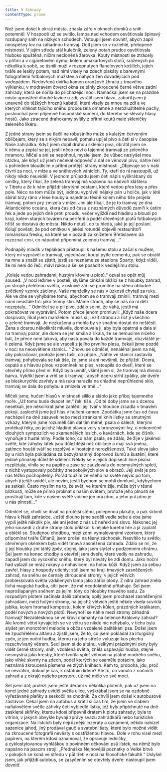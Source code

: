```yaml
---
title: 5 Zahrady
contentType: prose
---
```


Než jsem došel k okraji města, zhasla záře v oknech domků a sníh potemněl. V hospodě už se svítilo, lampa nad vchodem osvětlovala špinavý rozdupaný sníh na nízkých schodech. Vstoupil jsem dovnitř, abych zapil neúspěšný lov na záhadnou tramvaj. Octl jsem se v rozlehlé, přetopené místnosti. V jejím středu stál kulečník, zelený potah prudce osvětlovala hluboko spuštěná, ničím necloněná žárovka. Kouty místnosti se ztrácely v přítmí a v cigaretovém dýmu; kolem umakartových stolů, sražených po několika k sobě, se tísnili muži v rozepnutých flanelových košilích, jejich tváře se leskly potem, nad nimi visely na zdech plakáty s barevnými fotografiemi fotbalových mužstev a nahých žen dovádějících pod vodopádem. Nedovřená dvířka kamen oranžově žhnula z tmavého výklenku, v modravém čtverci okna se táhly zkroucené černé větve zadní zahrady, která se nořila do přicházející noci. Namačkal jsem se na prázdné místo uprostřed dlouhé lavice u zdi, zvrátil jsem hlavu, zabořil jsem ji unaveně do těžkých hroznů kabátů, které visely za mnou na zdi a ve kterých vlhkost tajícího sněhu probouzela omamné a nerozluštitelné pachy, poslouchal jsem příjemné hospodské šumění, do kterého se slévaly hlasy hostů. Jako ztracené drahokamy svítily z přítmí koutů malé skleničky zeleného likéru.

Z jedné strany jsem se tlačil na robustního muže s kulatým červeným obličejem, který se s nikým nebavil, pomalu upíjel pivo a četl si v časopise Naše zahrádka. Když jsem dopil druhou sklenici piva, obrátil jsem se k němu a zeptal se jej, jestli něco neví o tajemné tramvaji ze zeleného mramoru. Mlčel a ani se nepohnul, myslel jsem, že vůbec neslyšel mou otázku, ale když už jsem nečekal odpověď a dál se věnoval pivu, náhle řekl s pohledem bloudícím v přítmí protější strany místnosti: „Objevuje se v naší čtvrti za noci, v mlze a ve sněhových vánicích. Ty, kteří do ní nastoupili, už nikdy nikdo neuviděl. V jednom průjezdu jsem četl nápis vyškrábaný do omítky, který říkal, že zelená tramvaj má vozovnu na nádvoří kláštera v Tibetu a že k nám přijíždí skrytými cestami, které vedou přes lesy a přes pole. Něco na tom může být, jednou vyprávěl nějaký pán u holiče, jak v létě sbíral brzy ráno v lese houby a najednou těsně kolem něho tiše projela tramvaj, potom prý zmizela v mlze. Jiní ale říkají, že je to tramvaj ze dna Atlantického oceánu, která čas od času z neznámých důvodů zamíří k ústím řek a jede po jejich dně proti proudu, večer vyjíždí nad hladinu a bloudí po kraji, kolem starých továren na periferii a podél dřevěných plotů fotbalových hřišť se dostává do města. Nikdo netuší, co tu hledá, jaké je její poslání. Kolují pověsti, že pod omítkou v jakési rotundě objevili restaurátoři románskou fresku, na které se v pozadí za knížetem Břetislavem dá rozeznat cosi, co nápadně připomíná zelenou tramvaj…“

Podnapilý mladík v teplákách přistoupil k našemu stolu a začal s mužem, který mi vyprávěl o tramvaji, vyjednávat koupi pytle cementu, pak se obrátil na mne a snažil se zjistit, jestli se neznáme ze stadionu Sparty; když viděl, že mi není do řeči, mávl rukou a šel se posadit k vedlejšímu stolu.

„Koleje vedou zahradami, hustým křovím u plotů,“ ozval se opět můj soused. „V noci ležíme v posteli, slyšíme cinkání blížící se z hloubky zahrad, po stropě přelétnou světla, v oslnivé záři se promítne na stěnu obludně zvětšený vzorek záclony. Naše man­želky se nás v úzkosti chytají za ruku. Ale ve dne se vyhýbáme tomu, abychom se o tramvaji zmínili, tramvaj mezi námi neustále trčí jako temný stín. Máme strach, aby se nás na ni děti nezeptaly…“ Odmlčel se a pil pivo, zdálo se mi, že váhá, jestli má pokračovat ve vyprávění. Potom přece jenom promluvil: „Když naše dcera dospívala, říkal jsem manželce: musíš si ji vzít stranou a říct jí všechno o zelené tramvaji. Je nezkušená a mohla by se snadno dostat do neštěstí. Žena s dcerou několikrát mluvila, domlouvala jí, aby byla opatrná a dala si na tramvaj pozor, ale dcera se jen smála a říkala, že se nemusíme ničeho bát, že přece není taková, aby nastupovala do každé tramvaje, obzvláště je-li zelená. Když jsme se ale vraceli z jejího prvního plesu, čekali jsme pozdě v noci na neosvětlené stanici…“ Znovu se odmlčel, nenaléhal jsem na něj, aby pokračoval, protože jsem tušil, co přijde. „Náhle ve stanici zastavila tramvaj, pohybovala se tak tiše, že jsme si ani nevšimli, že přijíždí. Dcera, ospalá a s hlavou plnou vzpomínek na ples, vstoupila do dveří, které se otevřely přímo před ní. Když byla uvnitř, všiml jsem si, že tramvaj má divnou barvu. Vykřikl jsem a vrhl se k tramvaji, abych dceru strhl zpátky, ale dveře se bleskurychle zavřely a má ruka narazila na chladné neprůhledné sklo, tramvaj se dala do pohybu a zmizela ve tmě…“

Mlčeli jsme, hučení hlasů v místnosti sílilo a sláblo jako příboj tajemného moře. „Už tomu bude dvacet let,“ řekl tiše. „Od té doby jsme se s dcerou nesetkali, jen několikrát jsme zahlédli její tvář v hloubce zrcadla v tmavém pokoji, zaslechli jsme její hlas v hučení kamen. Zpočátku jsme čas od času nacházeli na dně zásuvek nebo mezi stránkami knih lístky se smutnými vzkazy, kterým jsme rozuměli čím dál tím méně, psala o sálech, kterými protékají řeky, po jejichž hladině plavou vory s bronzovými lvy, o nekonečně dlouhých sympoziích ve zkamenělých lesích, o kavárnách, kde se číšník vynořuje z husté mlhy. Podle toho, co nám psala, se zdálo, že žije v jakémsi světě, kde záhyby látek jsou důležitější než obličeje a mají svá jména, zatímco houští tváří se rozplývá v lhostejné nerozlišenosti. Také slova jako by u nich byla pokládána za bezvýznamný doprovod šumů a šustění, které jediné přinášejí důležité sdělení. Někdy se v jejích dopisech linie písma rozplétala, vlnila se na papíře a zase se zauzlovala do nesmyslných spletí, z nichž vystupovaly počátky znepokojivých slov a obrazů. Její svět je pro nás těžko pochopitelný. Pořád toužím ze všeho na světě nejvíc po tom, abych ji ještě uviděl, ale nevím, jestli bychom se mohli domluvit, kdybychom se setkali. Často myslím na to, že svět, ve kterém žije, může být v těsné blízkosti, může se přímo prolínat s naším světem, protože jeho plnosti se prostírají tam, kde v našem světě vidíme jen prázdno, a jeho prázdno je u nás plností…“

Odmlčel se, chvíli se díval na protější stěnu, polepenou plakáty, a pak sklonil hlavu k Naší zahrádce. Ještě dlouho jsme seděli vedle sebe a oba jsme vypili ještě několik piv, ale ani jeden z nás už neřekl ani slovo. Nakonec jej jeho sousedi z druhé strany stolu přilákali k nějaké karetní hře a já zaplatil a oblékl se. Studenou chodbou, mezi zdmi vymalovanými vzorkem, který připomínal tváře Číňanů, jsem prošel na těsný záchodek. Nesvítilo tu světlo; otevřeným okénkem byla vidět tmavá zasněžená zahrada. Zdálo se mi, že z její hloubky zní táhlý zpěv, stejný, jako jsem slyšel v podzemním chrámu. Šel jsem na konec chodby a otevřel jsem dveře, které vedly na zahradu, zapadl jsem do vysokého sněhu, který byl navátý ke zdi domu. Jako noční had vplazil se mráz rukávy a nohavicemi na holou kůži. Když jsem za sebou zavřel, hlasy z hospody utichly; stál jsem na kraji tmavých zasněžených zahrad, na sněhu se černaly zkroucené stromy, v jejich větvích probleskovala světla vzdálených lamp jako zářící plody. Z nitra zahrad zněla tichá magická hudba, cítil jsem, že mě neodolatelně přitahuje. Šel jsem neprošlapaným sněhem za jejími tóny do hloubky tmavého sadu. Za rozpadlým plotem začínala další zahrada; opilý jsem procházel zasněženými zahradami, mezi holými stromy, na jejichž větvích ještě někde visela scvrklá jablka, kolem hromad kompostu, kolem křivých kůlen, prázdných králíkáren, podél nových a nových plotů. Nevynoří se náhle mezi stromy záhadná tramvaj? Nezablesknou se ve křoví diamanty na čelence Královny zahrad? Ale kromě větví kývajících se ve větru se nikde nic nehýbalo, v tichu byla slyšet jen monotónní melodie a občas vzdálené zaštěkání psa. Došel jsem ke zpuchřelému altánu a zjistil jsem, že to, co jsem pokládal za liturgický zpěv, je jen noční hudba, kterou na jeho střeše vyluzuje kus plechu rozechvívaný větrem. Sedl jsem si do altánu, velkými prázdnými okny byly vidět černé stromy, sníh, vzdálená světla, zněla uspávající hudba, stejně nesmyslná jako kresby, které tvořila spleť větvoví na plátně modrého sněhu, jako vlhké skvrny na zdech, podél kterých se osaměle potácím, jako neznámá zkroucená písmena ve zlých knihách. Kam to, proboha, jdu, proč se nevrátím, dokud je čas, k ostatním lidem? Ale to, co vanulo z nočních zahrad a z okrajů našeho prostoru, už mě mělo ve své moci.

Šel jsem dál; prolezl jsem ještě děrami v několika plotech, pak už jsem na konci jedné zahrady uviděl světla ulice, vyškrábal jsem se na ozdobně vyřezávané plaňky a seskočil na chodník. Za chvíli jsem došel k autobusové zastávce. Čekal jsem na autobus a krátil si čas tím, že jsem ve slabém nafialovělém světle zářivky četl vybledlé lístky, jež byly připíchnuté na dně zasklené skříňky, kterou kdosi připevnil drátem k plotu zahrady; byla to vitrína, v jakých obvykle bývají zprávy svazu zahrádkářů nebo turistické organizace. Na lístcích byly nejrůznější inzeráty a oznámení, někdo nabízel sazenice jahod, jiný prodával gauč a svatební šaty, které bylo možné vidět na zkroucené fotografii nevěsty s odstřiženou hlavou. Dole v rohu visel mezi papírem, na kterém kdosi oznamoval, že opravuje ledničky, a cyklostylovanou vyhláškou o povinném očkování psů lístek, na němž bylo napsáno na psacím stroji: „Přednáška Nejnovější poznatky o Velké bitvě v pokojích se koná ve středu v půl třetí v noci na filosofické fakultě.“ Uslyšel jsem, jak přijíždí autobus, se zasyčením se otevřely dveře: nastoupil jsem dovnitř.
